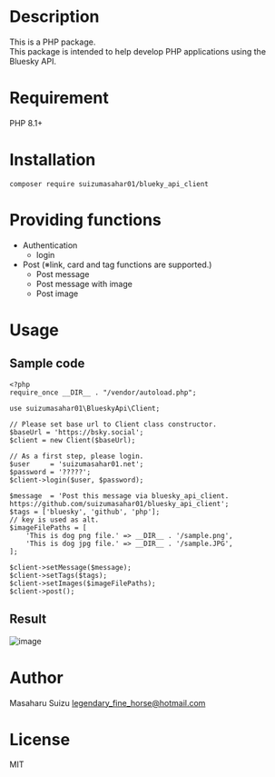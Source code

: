 # Description
This is a PHP package. <br>
This package is intended to help develop PHP applications using the Bluesky API.

# Requirement
PHP 8.1+

# Installation
```
composer require suizumasahar01/blueky_api_client
```

# Providing functions
- Authentication
  - login
- Post (※link, card and tag functions are supported.)
  - Post message
  - Post message with image
  - Post image

# Usage
## Sample code
```
<?php
require_once __DIR__ . "/vendor/autoload.php";

use suizumasahar01\BlueskyApi\Client;

// Please set base url to Client class constructor.
$baseUrl = 'https://bsky.social';
$client = new Client($baseUrl);

// As a first step, please login.
$user     = 'suizumasahar01.net';
$password = '?????';
$client->login($user, $password);

$message  = 'Post this message via bluesky_api_client. https://github.com/suizumasahar01/bluesky_api_client';
$tags = ['bluesky', 'github', 'php'];
// key is used as alt.
$imageFilePaths = [
    'This is dog png file.' => __DIR__ . '/sample.png',
    'This is dog jpg file.' => __DIR__ . '/sample.JPG',
];

$client->setMessage($message);
$client->setTags($tags);
$client->setImages($imageFilePaths);
$client->post();
```
## Result
![image](https://github.com/suizumasahar01/bluesky_api_client/assets/30203831/d1a168e6-319a-4ee2-9026-327e7217ff67)

# Author
Masaharu Suizu <legendary_fine_horse@hotmail.com>

# License
MIT
